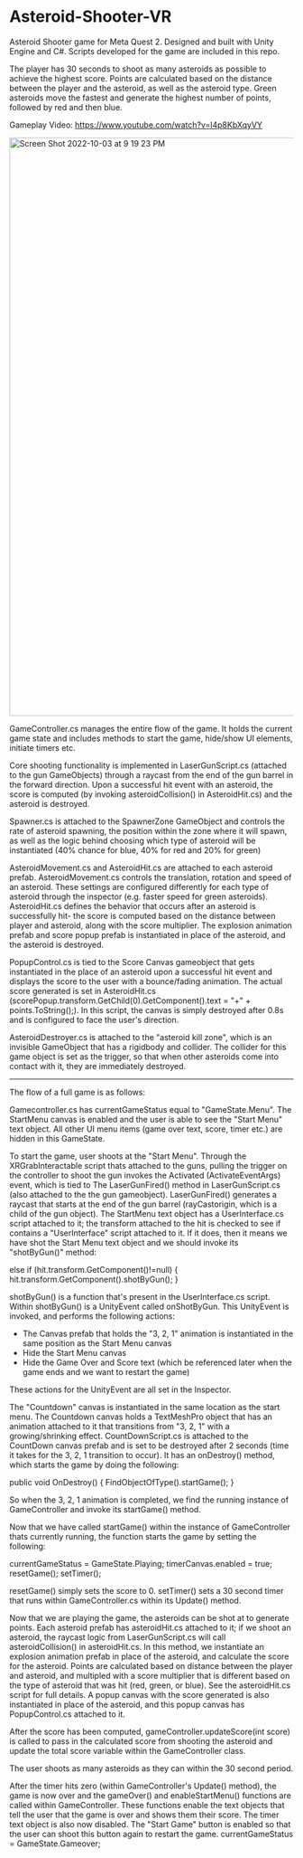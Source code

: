 # Asteroid-Shooter-VR
Asteroid Shooter game for Meta Quest 2. Designed and built with Unity Engine and C#. Scripts developed for the game are included in this repo.

The player has 30 seconds to shoot as many asteroids as possible to achieve the highest score. Points are calculated based on the distance between the player and the asteroid, as well as the asteroid type. Green asteroids move the fastest and generate the highest number of points, followed by red and then blue.

Gameplay Video: https://www.youtube.com/watch?v=l4p8KbXqyVY

<img width="1023" alt="Screen Shot 2022-10-03 at 9 19 23 PM" src="https://user-images.githubusercontent.com/7616530/193733445-bbe13082-a6eb-4102-b13a-b62344dddce2.png">

GameController.cs manages the entire flow of the game. It holds the current game state and includes methods to start the game, hide/show UI elements, initiate timers etc. 

Core shooting functionality is implemented in LaserGunScript.cs (attached to the gun GameObjects) through a raycast from the end of the gun barrel in the forward direction. Upon a successful hit event with an asteroid, the score is computed (by invoking asteroidCollision() in AsteroidHit.cs) and the asteroid is destroyed. 

Spawner.cs is attached to the SpawnerZone GameObject and controls the rate of asteroid spawning, the position within the zone where it will spawn, as well as the logic behind choosing which type of asteroid will be instantiated (40% chance for blue, 40% for red and 20% for green)

AsteroidMovement.cs and AsteroidHit.cs are attached to each asteroid prefab. AsteroidMovement.cs controls the translation, rotation and speed of an asteroid. These settings are configured differently for each type of asteroid through the inspector (e.g. faster speed for green asteroids). AsteroidHit.cs  defines the behavior that occurs after an asteroid is successfully hit- the score is computed based on the distance between player and asteroid, along with the score multiplier. The explosion animation prefab and score popup prefab is instantiated in place of the asteroid, and the asteroid is destroyed.

PopupControl.cs is tied to the Score Canvas gameobject that gets instantiated in the place of an asteroid upon a successful hit event and displays the score to the user with a bounce/fading animation. The actual score generated is set in AsteroidHit.cs (scorePopup.transform.GetChild(0).GetComponent<TextMeshProUGUI>().text = "+" + points.ToString();). In this script, the canvas is simply destroyed after 0.8s and is configured to face the user's direction.

AsteroidDestroyer.cs is attached to the "asteroid kill zone", which is an invisible GameObject that has a rigidbody and collider. The collider for this game object is set as the trigger, so that when other asteroids come into contact with it, they are immediately destroyed. 

---------------------------------------------------------------------------------------------------------------------------------------------------------
The flow of a full game is as follows:

Gamecontroller.cs has currentGameStatus equal to "GameState.Menu". The StartMenu canvas is enabled and the user is able to see the "Start Menu" text object. All other UI menu items (game over text, score, timer etc.) are hidden in this GameState.

To start the game, user shoots at the "Start Menu". Through the XRGrabInteractable script thats attached to the guns, pulling the trigger on the controller to shoot the gun invokes the Activated (ActivateEventArgs) event, which is tied to The LaserGunFired() method in LaserGunScript.cs (also attached to the the gun gameobject). LaserGunFired() generates a raycast that starts at the end of the gun barrel (rayCastorigin, which is a child of the gun object). The StartMenu text object has a UserInterface.cs script attached to it; the transform attached to the hit is checked to see if contains a "UserInterface" script attached to it. If it does, then it means we have shot the Start Menu text object and we should invoke its "shotByGun()" method:

 else if (hit.transform.GetComponent<UserInterface>()!=null)
            {
                hit.transform.GetComponent<UserInterface>().shotByGun();
            }
            
shotByGun() is a function that's present in the UserInterface.cs script. Within shotByGun() is a UnityEvent called onShotByGun. This UnityEvent is invoked, and performs the following actions:
 
 - The Canvas prefab that holds the "3, 2, 1" animation is instantiated in the same position as the Start Menu canvas
 - Hide the Start Menu canvas
 - Hide the Game Over and Score text (which be referenced later when the game ends and we want to restart the game)
 
 These actions for the UnityEvent are all set in the Inspector.
 
The "Countdown" canvas is instantiated in the same location as the start menu. The Countdown canvas holds a TextMeshPro object that has an animation attached to it that transitions from "3, 2, 1" with a growing/shrinking effect. CountDownScript.cs is attached to the CountDown canvas prefab and is set to be destroyed after 2 seconds (time it takes for the 3, 2, 1 transition to occur). It has an onDestroy() method, which starts the game by doing the following:
 
  public void OnDestroy()
    {
        FindObjectOfType<GameController>().startGame();
    }
    
 So when the 3, 2, 1 animation is completed, we find the running instance of GameController and invoke its startGame() method.
 
 Now that we have called startGame() within the instance of GameController thats currently running, the function starts the game by setting the following: 
 
   currentGameStatus = GameState.Playing;
   timerCanvas.enabled = true;
   resetGame();
   setTimer();
   
resetGame() simply sets the score to 0. setTimer() sets a 30 second timer that runs within GameController.cs within its Update() method.

Now that we are playing the game, the asteroids can be shot at to generate points. Each asteroid prefab has asteroidHit.cs attached to it; if we shoot an asteroid, the raycast logic from LaserGunScript.cs will call asteroidCollision() in asteroidHit.cs. In this method, we instantiate an explosion animation prefab in place of the asteroid, and calculate the score for the asteroid. Points are calculated based on distance between the player and asteroid, and multipled with a score multiplier that is different based on the type of asteroid that was hit (red, green, or blue). See the asteroidHit.cs script for full details. A popup canvas with the score generated is also instantiated in place of the asteroid, and this popup canvas has PopupControl.cs attached to it.

After the score has been computed, gameController.updateScore(int score) is called to pass in the calculated score from shooting the asteroid and update the total score variable within the GameController class. 

The user shoots as many asteroids as they can within the 30 second period.

After the timer hits zero (within GameController's Update() method), the game is now over and the gameOver() and enableStartMenu() functions are called within GameController. These functions enable the text objects that tell the user that the game is over and shows them their score. The timer text object is also now disabled. The "Start Game" button is enabled so that the user can shoot this button again to restart the game. currentGameStatus = GameState.Gameover;



